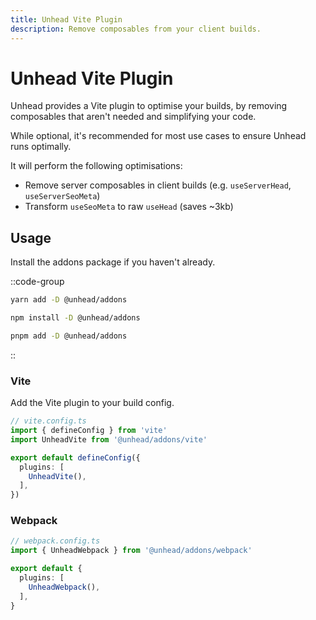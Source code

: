 ```yaml
---
title: Unhead Vite Plugin
description: Remove composables from your client builds.
---
```


# Unhead Vite Plugin

Unhead provides a Vite plugin to optimise your builds, by removing composables that aren't needed and simplifying 
your code.

While optional, it's recommended for most use cases to ensure Unhead runs optimally. 

It will perform the following optimisations:
- Remove server composables in client builds (e.g. `useServerHead`, `useServerSeoMeta`)
- Transform `useSeoMeta` to raw `useHead` (saves ~3kb)

## Usage

Install the addons package if you haven't already.

::code-group

```bash [yarn]
yarn add -D @unhead/addons
```

```bash [npm]
npm install -D @unhead/addons
```

```bash [pnpm]
pnpm add -D @unhead/addons
```

::

### Vite

Add the Vite plugin to your build config.

```ts
// vite.config.ts
import { defineConfig } from 'vite'
import UnheadVite from '@unhead/addons/vite'

export default defineConfig({
  plugins: [
    UnheadVite(),
  ],
})
```

### Webpack

```ts
// webpack.config.ts
import { UnheadWebpack } from '@unhead/addons/webpack'

export default {
  plugins: [
    UnheadWebpack(),
  ],
}
```
